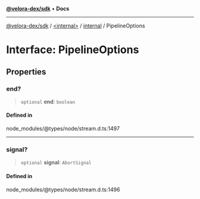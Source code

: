 [**@velora-dex/sdk**](../../../../README.md) • **Docs**

***

[@velora-dex/sdk](../../../../globals.md) / [\<internal\>](../../../README.md) / [internal](../README.md) / PipelineOptions

# Interface: PipelineOptions

## Properties

### end?

> `optional` **end**: `boolean`

#### Defined in

node\_modules/@types/node/stream.d.ts:1497

***

### signal?

> `optional` **signal**: `AbortSignal`

#### Defined in

node\_modules/@types/node/stream.d.ts:1496
